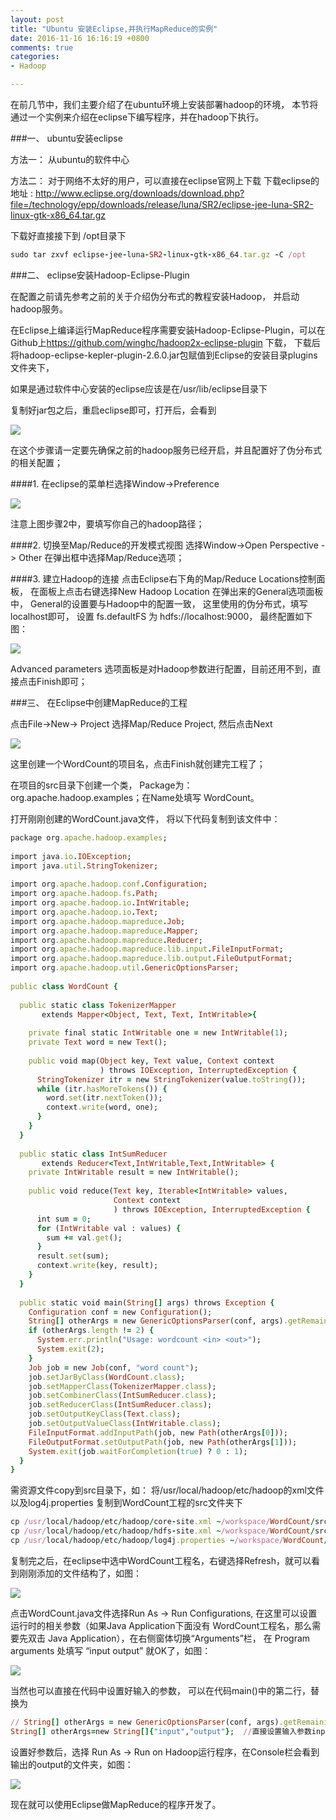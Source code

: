 ```yaml
---
layout: post
title: "Ubuntu 安装Eclipse,并执行MapReduce的实例"
date: 2016-11-16 16:16:19 +0800
comments: true
categories: 
- Hadoop

---
```


在前几节中，我们主要介绍了在ubuntu环境上安装部署hadoop的环境， 本节将通过一个实例来介绍在eclipse下编写程序，并在hadoop下执行。

<!--more-->

###一、 ubuntu安装eclipse

方法一： 从ubuntu的软件中心

方法二： 对于网络不太好的用户，可以直接在eclipse官网上下载
下载eclipse的地址 : <http://www.eclipse.org/downloads/download.php?file=/technology/epp/downloads/release/luna/SR2/eclipse-jee-luna-SR2-linux-gtk-x86_64.tar.gz>  

下载好直接接下到 /opt目录下

```ruby
sudo tar zxvf eclipse-jee-luna-SR2-linux-gtk-x86_64.tar.gz -C /opt
```

###二、 eclipse安装Hadoop-Eclipse-Plugin

在配置之前请先参考之前的关于介绍伪分布式的教程安装Hadoop， 并启动hadoop服务。

在Eclipse上编译运行MapReduce程序需要安装Hadoop-Eclipse-Plugin，可以在Github上<https://github.com/winghc/hadoop2x-eclipse-plugin> 下载， 下载后将hadoop-eclipse-kepler-plugin-2.6.0.jar包赋值到Eclipse的安装目录plugins文件夹下，

如果是通过软件中心安装的eclipse应该是在/usr/lib/eclipse目录下

复制好jar包之后，重启eclipse即可，打开后，会看到

![](http://ww2.sinaimg.cn/large/62ca154dgw1f9u19kosp7j20dm03dq36.jpg)

在这个步骤请一定要先确保之前的hadoop服务已经开启，并且配置好了伪分布式的相关配置；

####1.  在eclipse的菜单栏选择Window->Preference

![](http://ww1.sinaimg.cn/large/62ca154dgw1f9u1j4zcu8j20ih0i176q.jpg)

注意上图步骤2中，要填写你自己的hadoop路径；

####2.  切换至Map/Reduce的开发模式视图
选择Window->Open Perspective -> Other 在弹出框中选择Map/Reduce选项；

####3.  建立Hadoop的连接
点击Eclipse右下角的Map/Reduce Locations控制面板， 在面板上点击右键选择New Hadoop Location
在弹出来的General选项面板中， General的设置要与Hadoop中的配置一致，  这里使用的伪分布式，填写localhost即可，
设置 fs.defaultFS 为 hdfs://localhost:9000， 最终配置如下图：

![](http://ww2.sinaimg.cn/large/62ca154dgw1f9u1qbk2k3j20jh0d9jtm.jpg)

Advanced parameters 选项面板是对Hadoop参数进行配置，目前还用不到，直接点击Finish即可；


###三、 在Eclipse中创建MapReduce的工程

点击File->New-> Project 选择Map/Reduce Project, 然后点击Next

![](http://ww4.sinaimg.cn/large/62ca154dgw1f9u1w4wqe2j20nh0hgmzk.jpg)

这里创建一个WordCount的项目名，点击Finish就创建完工程了；

在项目的src目录下创建一个类， Package为：  org.apache.hadoop.examples；在Name处填写 WordCount。

打开刚刚创建的WordCount.java文件， 将以下代码复制到该文件中：



```ruby
package org.apache.hadoop.examples;
 
import java.io.IOException;
import java.util.StringTokenizer;
 
import org.apache.hadoop.conf.Configuration;
import org.apache.hadoop.fs.Path;
import org.apache.hadoop.io.IntWritable;
import org.apache.hadoop.io.Text;
import org.apache.hadoop.mapreduce.Job;
import org.apache.hadoop.mapreduce.Mapper;
import org.apache.hadoop.mapreduce.Reducer;
import org.apache.hadoop.mapreduce.lib.input.FileInputFormat;
import org.apache.hadoop.mapreduce.lib.output.FileOutputFormat;
import org.apache.hadoop.util.GenericOptionsParser;
 
public class WordCount {
 
  public static class TokenizerMapper 
       extends Mapper<Object, Text, Text, IntWritable>{
 
    private final static IntWritable one = new IntWritable(1);
    private Text word = new Text();
 
    public void map(Object key, Text value, Context context
                    ) throws IOException, InterruptedException {
      StringTokenizer itr = new StringTokenizer(value.toString());
      while (itr.hasMoreTokens()) {
        word.set(itr.nextToken());
        context.write(word, one);
      }
    }
  }
 
  public static class IntSumReducer 
       extends Reducer<Text,IntWritable,Text,IntWritable> {
    private IntWritable result = new IntWritable();
 
    public void reduce(Text key, Iterable<IntWritable> values, 
                       Context context
                       ) throws IOException, InterruptedException {
      int sum = 0;
      for (IntWritable val : values) {
        sum += val.get();
      }
      result.set(sum);
      context.write(key, result);
    }
  }
 
  public static void main(String[] args) throws Exception {
    Configuration conf = new Configuration();
    String[] otherArgs = new GenericOptionsParser(conf, args).getRemainingArgs();
    if (otherArgs.length != 2) {
      System.err.println("Usage: wordcount <in> <out>");
      System.exit(2);
    }
    Job job = new Job(conf, "word count");
    job.setJarByClass(WordCount.class);
    job.setMapperClass(TokenizerMapper.class);
    job.setCombinerClass(IntSumReducer.class);
    job.setReducerClass(IntSumReducer.class);
    job.setOutputKeyClass(Text.class);
    job.setOutputValueClass(IntWritable.class);
    FileInputFormat.addInputPath(job, new Path(otherArgs[0]));
    FileOutputFormat.setOutputPath(job, new Path(otherArgs[1]));
    System.exit(job.waitForCompletion(true) ? 0 : 1);
  }
}
```


需资源文件copy到src目录下，如：
将/usr/local/hadoop/etc/hadoop的xml文件以及log4j.properties 复制到WordCount工程的src文件夹下


```ruby
cp /usr/local/hadoop/etc/hadoop/core-site.xml ~/workspace/WordCount/src
cp /usr/local/hadoop/etc/hadoop/hdfs-site.xml ~/workspace/WordCount/src
cp /usr/local/hadoop/etc/hadoop/log4j.properties ~/workspace/WordCount/src
```
复制完之后，在eclipse中选中WordCount工程名，右键选择Refresh，就可以看到刚刚添加的文件结构了，如图：

![](http://ww1.sinaimg.cn/large/62ca154dgw1f9u321t8ulj206904n3z0.jpg)

点击WordCount.java文件选择Run As -> Run Configurations, 在这里可以设置运行时的相关参数（如果Java Application下面没有 WordCount工程名，那么需要先双击 Java Application），在右侧窗体切换“Arguments”栏， 在 Program arguments 处填写 “input output” 就OK了，如图：

![](http://ww1.sinaimg.cn/large/62ca154dgw1f9u36yciw7j20po0khq78.jpg)
 
当然也可以直接在代码中设置好输入的参数， 可以在代码main()中的第二行，替换为


```ruby
// String[] otherArgs = new GenericOptionsParser(conf, args).getRemainingArgs();
String[] otherArgs=new String[]{"input","output"};  //直接设置输入参数input和output
```
设置好参数后，选择 Run As -> Run on Hadoop运行程序，在Console栏会看到输出的output的文件夹，如图：

![](http://ww3.sinaimg.cn/large/62ca154dgw1f9u3ay6sa7j20mu0b5tbt.jpg)

现在就可以使用Eclipse做MapReduce的程序开发了。
